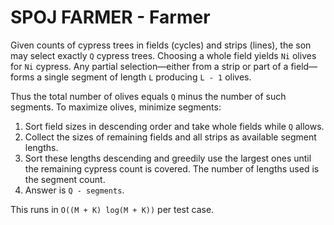 # SPOJ FARMER - Farmer

Given counts of cypress trees in fields (cycles) and strips (lines), the son may select exactly `Q` cypress trees. Choosing a whole field yields `Ni` olives for `Ni` cypress. Any partial selection—either from a strip or part of a field—forms a single segment of length `L` producing `L - 1` olives.

Thus the total number of olives equals `Q` minus the number of such segments. To maximize olives, minimize segments:

1. Sort field sizes in descending order and take whole fields while `Q` allows.
2. Collect the sizes of remaining fields and all strips as available segment lengths.
3. Sort these lengths descending and greedily use the largest ones until the remaining cypress count is covered. The number of lengths used is the segment count.
4. Answer is `Q - segments`.

This runs in `O((M + K) log(M + K))` per test case.
